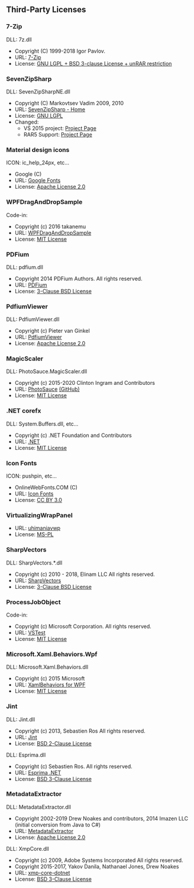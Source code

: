## Third-Party Licenses

### 7-Zip

DLL: 7z.dll

* Copyright (C) 1999-2018 Igor Pavlov.
* URL: [7-Zip](https://www.7-zip.org/)
* License: [GNU LGPL + BSD 3-clause License + unRAR restriction](https://www.7-zip.org/license.txt)

### SevenZipSharp

DLL: SevenZipSharpNE.dll

* Copyright (C) Markovtsev Vadim 2009, 2010
* URL: [SevenZipSharp - Home](https://sevenzipsharp.codeplex.com/)
* License: [GNU LGPL](https://sevenzipsharp.codeplex.com/license)
* Changed:
    * VS 2015 project: [Project Page](https://github.com/tomap/SevenZipSharp)
    * RAR5 Support: [Project Page](https://github.com/neelabo/SevenZipSharp)

### Material design icons

ICON: ic_help_24px, etc...

* Google (C)
* URL: [Google Fonts](https://fonts.google.com/icons)
* License: [Apache License 2.0](https://www.apache.org/licenses/LICENSE-2.0.html)

### WPFDragAndDropSample

Code-in:

* Copyright (c) 2016 takanemu
* URL: [WPFDragAndDropSample](https://github.com/takanemu/WPFDragAndDropSample)
* License: [MIT License](https://github.com/takanemu/WPFDragAndDropSample/blob/master/LICENSE)

### PDFium

DLL: pdfium.dll

* Copyright 2014 PDFium Authors. All rights reserved.
* URL: [PDFium](https://pdfium.googlesource.com/pdfium/)
* License: [3-Clause BSD License](https://pdfium.googlesource.com/pdfium/+/master/LICENSE)

### PdfiumViewer

DLL: PdfiumViewer.dll

* Copyright (c) Pieter van Ginkel
* URL: [PdfiumViewer](https://github.com/pvginkel/PdfiumViewer)
* License: [Apache License 2.0](https://github.com/pvginkel/PdfiumViewer/blob/master/LICENSE)

### MagicScaler

DLL: PhotoSauce.MagicScaler.dll

* Copyright (c) 2015-2020 Clinton Ingram and Contributors
* URL: [PhotoSauce](https://photosauce.net/) [(GitHub)](https://github.com/saucecontrol/PhotoSauce)
* License: [MIT License](https://github.com/saucecontrol/PhotoSauce/blob/master/license)

### .NET corefx

DLL: System.Buffers.dll, etc...

* Copyright (c) .NET Foundation and Contributors
* URL: [.NET](https://dot.net)
* License: [MIT License](https://github.com/dotnet/corefx/blob/master/LICENSE.TXT)

### Icon Fonts

ICON: pushpin, etc...

* OnlineWebFonts.COM (C)
* URL: [Icon Fonts](https://www.onlinewebfonts.com/icon)
* License: [CC BY 3.0](https://creativecommons.org/licenses/by/3.0/)

### VirtualizingWrapPanel

* URL: [uhimaniavwp](https://archive.codeplex.com/?p=uhimaniavwp)
* License: [MS-PL](https://opensource.org/licenses/MS-PL)

### SharpVectors

DLL: SharpVectors.*.dll

* Copyright (c) 2010 - 2018, Elinam LLC All rights reserved.
* URL: [SharpVectors](https://github.com/ElinamLLC/SharpVectors)
* License: [3-Clause BSD License](https://github.com/ElinamLLC/SharpVectors/blob/master/License.md)

### ProcessJobObject

Code-in:

* Copyright (c) Microsoft Corporation. All rights reserved.
* URL: [VSTest](https://github.com/microsoft/vstest)
* License: [MIT License](https://github.com/microsoft/vstest/blob/master/LICENSE)

### Microsoft.Xaml.Behaviors.Wpf

DLL: Microsoft.Xaml.Behaviors.dll

* Copyright (c) 2015 Microsoft
* URL: [XamlBehaviors for WPF](https://github.com/Microsoft/XamlBehaviorsWpf)
* License: [MIT License](https://github.com/microsoft/XamlBehaviorsWpf/blob/master/LICENSE)

### Jint

DLL: Jint.dll

* Copyright (c) 2013, Sebastien Ros All rights reserved.
* URL: [Jint](https://github.com/sebastienros/jint)
* License: [BSD 2-Clause License](https://github.com/sebastienros/jint/blob/dev/LICENSE.txt)

DLL: Esprima.dll

* Copyright (c) Sebastien Ros. All rights reserved.
* URL: [Esprima .NET](https://github.com/sebastienros/esprima-dotnet)
* License: [BSD 3-Clause License](https://github.com/sebastienros/esprima-dotnet/blob/dev/LICENSE.txt)

### MetadataExtractor

DLL: MetadataExtractor.dll

* Copyright 2002-2019 Drew Noakes and contributors, 2014 Imazen LLC (initial conversion from Java to C#)
* URL: [MetadataExtractor](https://github.com/drewnoakes/metadata-extractor-dotnet)
* License: [Apache License 2.0](https://github.com/drewnoakes/metadata-extractor-dotnet/blob/master/LICENSE)

DLL: XmpCore.dll

* Copyright (c) 2009, Adobe Systems Incorporated  All rights reserved.
* Copyright 2015-2017, Yakov Danila, Nathanael Jones, Drew Noakes 
* URL: [xmp-core-dotnet](https://github.com/drewnoakes/xmp-core-dotnet/)
* License: [BSD 3-Clause License](https://www.adobe.com/devnet/xmp/library/eula-xmp-library-java.html)

 
